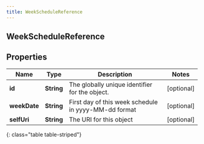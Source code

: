 ```yaml
---
title: WeekScheduleReference
---
```

## WeekScheduleReference


## Properties

| Name | Type | Description | Notes |
| ------------ | ------------- | ------------- | ------------- |
| **id** | **String** | The globally unique identifier for the object. |  [optional] |
| **weekDate** | **String** | First day of this week schedule in yyyy-MM-dd format |  [optional] |
| **selfUri** | **String** | The URI for this object |  [optional] |
{: class="table table-striped"}



